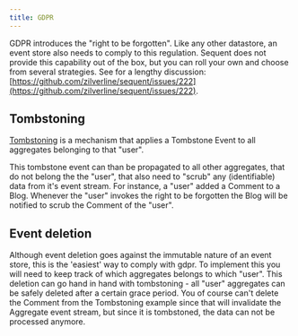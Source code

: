 ```yaml
---
title: GDPR
---
```


GDPR introduces the "right to be forgotten". Like any other datastore, an event store also needs to comply
to this regulation. Sequent does not provide this capability out of the box, but you can roll your own and choose
from several strategies. See for a lengthy discussion: [https://github.com/zilverline/sequent/issues/222](https://github.com/zilverline/sequent/issues/222).

## Tombstoning

[Tombstoning](https://carnage.github.io/2018/10/events-are-forever) is a mechanism that applies a Tombstone Event to all aggregates belonging to that "user".

This tombstone event can than be propagated to all other aggregates, that do not belong the the "user", that also
need to "scrub" any (identifiable) data from it's event stream. For instance, a "user" added a Comment to a Blog.
Whenever the "user" invokes the right to be forgotten the Blog will be notified to scrub the Comment of the "user".

## Event deletion

Although event deletion goes against the immutable nature of an event store, this is the 'easiest' way
to comply with gdpr. To implement this you will need to keep track of which aggregates belongs to which "user".
This deletion can go hand in hand with tombstoning - all "user" aggregates can be safely deleted after a certain
grace period. You of course can't delete the Comment from the Tombstoning example since that will invalidate the Aggregate
event stream, but since it is tombstoned, the data can not be processed anymore.


